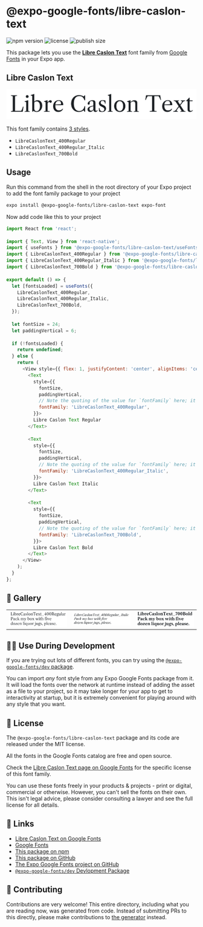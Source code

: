 # @expo-google-fonts/libre-caslon-text

![npm version](https://flat.badgen.net/npm/v/@expo-google-fonts/libre-caslon-text)
![license](https://flat.badgen.net/github/license/expo/google-fonts)
![publish size](https://flat.badgen.net/packagephobia/install/@expo-google-fonts/libre-caslon-text)

This package lets you use the [**Libre Caslon Text**](https://fonts.google.com/specimen/Libre+Caslon+Text) font family from [Google Fonts](https://fonts.google.com/) in your Expo app.

## Libre Caslon Text

![Libre Caslon Text](./font-family.png)

This font family contains [3 styles](#-gallery).

- `LibreCaslonText_400Regular`
- `LibreCaslonText_400Regular_Italic`
- `LibreCaslonText_700Bold`

## Usage

Run this command from the shell in the root directory of your Expo project to add the font family package to your project
```sh
expo install @expo-google-fonts/libre-caslon-text expo-font
```

Now add code like this to your project
```js
import React from 'react';

import { Text, View } from 'react-native';
import { useFonts } from '@expo-google-fonts/libre-caslon-text/useFonts';
import { LibreCaslonText_400Regular } from '@expo-google-fonts/libre-caslon-text/400Regular';
import { LibreCaslonText_400Regular_Italic } from '@expo-google-fonts/libre-caslon-text/400Regular_Italic';
import { LibreCaslonText_700Bold } from '@expo-google-fonts/libre-caslon-text/700Bold';

export default () => {
  let [fontsLoaded] = useFonts({
    LibreCaslonText_400Regular,
    LibreCaslonText_400Regular_Italic,
    LibreCaslonText_700Bold,
  });

  let fontSize = 24;
  let paddingVertical = 6;

  if (!fontsLoaded) {
    return undefined;
  } else {
    return (
      <View style={{ flex: 1, justifyContent: 'center', alignItems: 'center' }}>
        <Text
          style={{
            fontSize,
            paddingVertical,
            // Note the quoting of the value for `fontFamily` here; it expects a string!
            fontFamily: 'LibreCaslonText_400Regular',
          }}>
          Libre Caslon Text Regular
        </Text>

        <Text
          style={{
            fontSize,
            paddingVertical,
            // Note the quoting of the value for `fontFamily` here; it expects a string!
            fontFamily: 'LibreCaslonText_400Regular_Italic',
          }}>
          Libre Caslon Text Italic
        </Text>

        <Text
          style={{
            fontSize,
            paddingVertical,
            // Note the quoting of the value for `fontFamily` here; it expects a string!
            fontFamily: 'LibreCaslonText_700Bold',
          }}>
          Libre Caslon Text Bold
        </Text>
      </View>
    );
  }
};

```

## 🔡 Gallery


||||
|-|-|-|
|![LibreCaslonText_400Regular](.//400Regular/LibreCaslonText_400Regular.ttf.png)|![LibreCaslonText_400Regular_Italic](.//400Regular_Italic/LibreCaslonText_400Regular_Italic.ttf.png)|![LibreCaslonText_700Bold](.//700Bold/LibreCaslonText_700Bold.ttf.png)||


## 👩‍💻 Use During Development

If you are trying out lots of different fonts, you can try using the [`@expo-google-fonts/dev` package](https://github.com/freeboub/google-fonts/tree/master/font-packages/dev#readme).

You can import *any* font style from any Expo Google Fonts package from it. It will load the fonts
over the network at runtime instead of adding the asset as a file to your project, so it may take longer
for your app to get to interactivity at startup, but it is extremely convenient
for playing around with any style that you want.

## 📖 License

The `@expo-google-fonts/libre-caslon-text` package and its code are released under the MIT license.

All the fonts in the Google Fonts catalog are free and open source.

Check the [Libre Caslon Text page on Google Fonts](https://fonts.google.com/specimen/Libre+Caslon+Text) for the specific license of this font family.

You can use these fonts freely in your products & projects - print or digital, commercial or otherwise. However, you can't sell the fonts on their own. This isn't legal advice, please consider consulting a lawyer and see the full license for all details.

## 🔗 Links

- [Libre Caslon Text on Google Fonts](https://fonts.google.com/specimen/Libre+Caslon+Text)
- [Google Fonts](https://fonts.google.com/)
- [This package on npm](https://www.npmjs.com/package/@expo-google-fonts/libre-caslon-text)
- [This package on GitHub](https://github.com/freeboub/google-fonts/tree/master/font-packages/libre-caslon-text)
- [The Expo Google Fonts project on GitHub](https://github.com/freeboub/google-fonts)
- [`@expo-google-fonts/dev` Devlopment Package](https://github.com/freeboub/google-fonts/tree/master/font-packages/dev)

## 🤝 Contributing

Contributions are very welcome! This entire directory, including what you are reading now, was generated from code. Instead of submitting PRs to this directly, please make contributions to [the generator](https://github.com/freeboub/google-fonts/tree/master/packages/generator) instead.
